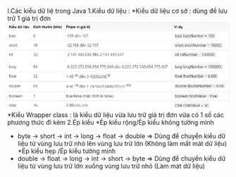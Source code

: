 I.Các kiểu dữ liệ trong Java
1.Kiểu dữ liệu : 
*Kiểu dữ liệu cơ sở : dùng để lưu trữ 1 giá trị đơn
![img.png](img.png)
*Kiểu Wrapper class : là kiểu dữ liệu vừa lưu trữ giá trị đơn vừa có 1 số các phương thức đi kèm
2.Ép kiểu
*Ép kiểu rộng/Ép kiểu không tường minh
- byte -> short -> int -> long -> float -> double
=> Dùng để chuyển kiểu dữ liệu từ vùng lưu trữ nhỏ lên vùng lưu trữ lớn (Không làm mất mát dữ liệu)
*Ép kiểu hẹp /Ép kiểu tường minh
- double -> float -> long -> int -> short -> byte
=> Dùng để chuyển kiểu dữ liệu từ vùng lưu trữ lớn xuống vùng lưu trữ nhỏ (Làm mát dữ liệu)